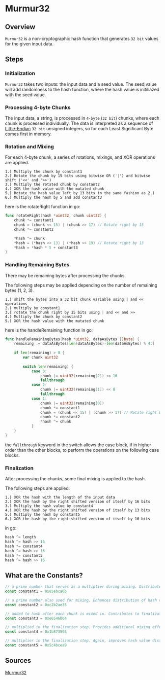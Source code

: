 # Murmur32


## Overview

`Murmur32` is a non-cryptographic hash function that generates `32 bit` values for the given input data.


## Steps


### Initialization

`Murmur32` takes two inputs: the input data and a seed value. The seed value will add randomness to the hash function, where the hash value is initiliazed with the seed value.


### Processing 4-byte Chunks

The input data, a string, is processed in `4-byte` (`32 bit`) chunks, where each chunk is processed individually. The data is interpreted as a sequence of [Little-Endian](https://en.wikipedia.org/wiki/Endianness) `32 bit` unsigned integers, so for each Least Significant Byte comes first in memory. 


### Rotation and Mixing

For each 4-byte chunk, a series of rotations, mixings, and XOR operations are applied.

```
1.) Multiply the chunk by constant1
2.) Rotate the chunk by 15 bits using bitwise OR ('|') and bitwise shift ('<<' and '>>')
3.) Multiply the rotated chunk by constant2
4.) XOR the hash value with the mutated chunk
5.) Rotate the hash value left by 13 bits in the same fashion as 2.)
6.) Multiply the hash by 5 and add constant3
```

here is the rotateRight function in go:
```go
func rotateRight(hash *uint32, chunk uint32) {
	chunk *= constant1
	chunk = (chunk << 15) | (chunk >> 17) // Rotate right by 15
	chunk *= constant2

	*hash ^= chunk
	*hash = (*hash << 13) | (*hash >> 19) // Rotate right by 13
	*hash = *hash * 5 + constant3
}
```


### Handling Remaining Bytes

There may be remaining bytes after processing the chunks.

The following steps may be applied depending on the number of remaining bytes (1, 2, 3).

```
1.) shift the bytes into a 32 bit chunk variable using | and << operations
2.) multiply by constant1
3.) rotate the chunk right by 15 bits using | and << and >>
4.) Multiply the chunk by constant2
5.) XOR the hash value with the mutated chunk
```

here is the handleRemaining function in go:
```go
func handleRemainingBytes(hash *uint32, dataAsBytes []byte) {
	remaining := dataAsBytes[len(dataAsBytes)-len(dataAsBytes) % 4:]
	
	if len(remaining) > 0 {
		var chunk uint32
		
		switch len(remaining) {
			case 3:
				chunk |= uint32(remaining[2]) << 16
				fallthrough
			case 2:
				chunk |= uint32(remaining[1]) << 8
				fallthrough
			case 1:
				chunk |= uint32(remaining[0])
				chunk *= constant1
				chunk = (chunk << 15) | (chunk >> 17) // Rotate right by 15
				chunk *= constant2
				*hash ^= chunk
			}
	}
}
```

the `fallthrough` keyword in the switch allows the case block, if in higher order than the other blocks, to perform the operations on the following case blocks.


### Finalization

After processing the chunks, some final mixing is applied to the hash.

The following steps are applied:

```
1.) XOR the hash with the length of the input data
2.) XOR the hash by the right shifted version of itself by 16 bits
3.) Multiply the hash value by constant4
4.) XOR the hash by the right shifted version of itself by 13 bits
5.) Multiply the hash by constant5
6.) XOR the hash by the right shifted version of itself by 16 bits
```

in go:
```go
hash ^= length
hash ^= hash >> 16
hash *= constant4
hash ^= hash >> 13
hash *= constant5
hash ^= hash >> 16
```


## What are the Constants?

```go
// a prime number that serves as a multiplier during mixing. Distributes bits and improves randomness
const constant1 = 0x85ebca6b 

// a prime number also used for mixing. Enhances distribution of hash value
const constant2 = 0xc2b2ae35

// added to hash after each chunk is mixed in. Contributes to finalization step
const constant3 = 0xe6546b64

// multiplied in the finalization step. Provides additional mixing effect
const constant4 = 0x1b873593

// multiplier in the finalization step. Again, improves hash value distribution
const constant5 = 0x5c4bcea9
```


## Sources

[Murmur32](../pkg/map/Murmur32.go)